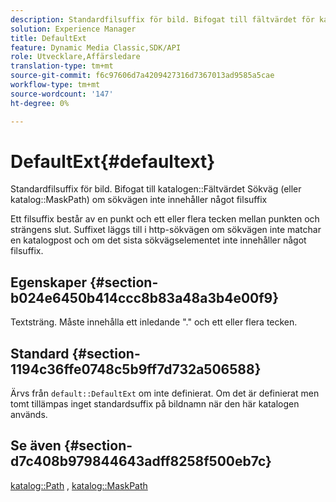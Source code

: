 ```yaml
---
description: Standardfilsuffix för bild. Bifogat till fältvärdet för katalogsökvägen (eller katalogsökvägen MaskPath) om sökvägen inte innehåller något filsuffix
solution: Experience Manager
title: DefaultExt
feature: Dynamic Media Classic,SDK/API
role: Utvecklare,Affärsledare
translation-type: tm+mt
source-git-commit: f6c97606d7a4209427316d7367013ad9585a5cae
workflow-type: tm+mt
source-wordcount: '147'
ht-degree: 0%

---
```



# DefaultExt{#defaultext}

Standardfilsuffix för bild. Bifogat till katalogen::Fältvärdet Sökväg (eller katalog::MaskPath) om sökvägen inte innehåller något filsuffix

Ett filsuffix består av en punkt och ett eller flera tecken mellan punkten och strängens slut. Suffixet läggs till i http-sökvägen om sökvägen inte matchar en katalogpost och om det sista sökvägselementet inte innehåller något filsuffix.

## Egenskaper {#section-b024e6450b414ccc8b83a48a3b4e00f9}

Textsträng. Måste innehålla ett inledande &quot;.&quot; och ett eller flera tecken.

## Standard {#section-1194c36ffe0748c5b9ff7d732a506588}

Ärvs från `default::DefaultExt` om inte definierat. Om det är definierat men tomt tillämpas inget standardsuffix på bildnamn när den här katalogen används.

## Se även {#section-d7c408b979844643adff8258f500eb7c}

[katalog::Path](/help/aem-is-ir-api/is-api/image-catalog/image-serving-api-ref/c-image-catalog-reference/c-image-svg-data-reference/c-image-data-reference/r-path-cat.md) ,  [katalog::MaskPath](/help/aem-is-ir-api/is-api/image-catalog/image-serving-api-ref/c-image-catalog-reference/c-image-svg-data-reference/c-image-data-reference/r-maskpath-cat.md)
